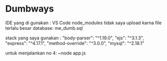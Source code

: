 # Dumbways

IDE yang di gunakan : VS Code
node_modules tidak saya upload karna file terlalu besar
database: me_dumb.sql

stack yang saya gunakan :
    "body-parser": "^1.19.0",
    "ejs": "^3.1.3",
    "express": "^4.17.1",
    "method-override": "^3.0.0",
    "mysql": "^2.18.1"

untuk menjalankan no 4:
~node app.js

